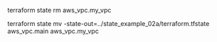 terraform state rm aws_vpc.my_vpc


terraform state mv -state-out=../state_example_02a/terraform.tfstate aws_vpc.main aws_vpc.my_vpc